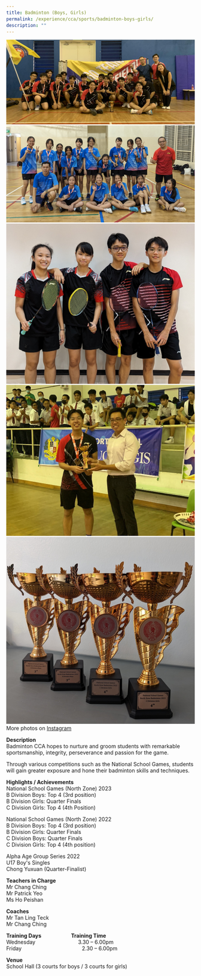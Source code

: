 ```yaml
---
title: Badminton (Boys, Girls)
permalink: /experience/cca/sports/badminton-boys-girls/
description: ""
---
```

![](/images/b%20boys%202023%20cropped.jpg)<br>
![](/images/badminton%20girls%202023.jpg)<br>
![](/images/badminton%202023.jpg)<br>
![](/images/b%20boys%20yuxuan%202023%20cropped.jpg)<br>
![](/images/badminton%20trophies%202023.jpg) <br>
More photos on [Instagram](https://www.instagram.com/edgefield_sec_badminton/?r=nametag)<br>

**Description** <br>
Badminton CCA hopes to nurture and groom students with remarkable sportsmanship, integrity, perseverance and passion for the game.

Through various competitions such as the National School Games, students will gain greater exposure and hone their badminton skills and techniques. 

**Highlights / Achievements** <br>
National School Games (North Zone) 2023 <br>
B Division Boys: Top 4 (3rd position)<br>
B Division Girls: Quarter Finals<br>
C Division Girls: Top 4 (4th Position)<br>

National School Games (North Zone) 2022<br>
B Division Boys: Top 4 (3rd position)<br>
B Division Girls: Quarter Finals<br>
C Division Boys: Quarter Finals<br>
C Division Girls: Top 4 (4th position)<br>

Alpha Age Group Series 2022<br>
U17 Boy's Singles<br>
Chong Yuxuan (Quarter-Finalist)<br>

**Teachers in Charge** <br>
Mr Chang Ching <br>
Mr Patrick Yeo <br>
Ms Ho Peishan

**Coaches** <br>
Mr Tan Ling Teck <br>
Mr Chang Ching

**Training Days&nbsp;&nbsp;&nbsp; &nbsp;&nbsp;&nbsp; &nbsp;&nbsp;&nbsp; &nbsp;&nbsp;&nbsp; &nbsp;&nbsp;&nbsp; &nbsp;&nbsp; &nbsp;Training Time** <br>
Wednesday&nbsp; &nbsp;&nbsp; &nbsp;&nbsp;&nbsp; &nbsp;&nbsp;&nbsp; &nbsp;&nbsp;&nbsp; &nbsp;&nbsp;&nbsp; &nbsp;&nbsp;&nbsp; &nbsp;&nbsp;&nbsp; 3.30 – 6.00pm <br>
Friday&nbsp; &nbsp;&nbsp; &nbsp;&nbsp;&nbsp; &nbsp;&nbsp;&nbsp; &nbsp;&nbsp;&nbsp; &nbsp;&nbsp;&nbsp; &nbsp;&nbsp;&nbsp;&nbsp;&nbsp; &nbsp;&nbsp;&nbsp; &nbsp; &nbsp; &nbsp; &nbsp; &nbsp; 2.30 – 6.00pm

**Venue** <br>
School Hall (3 courts for boys / 3 courts for girls)